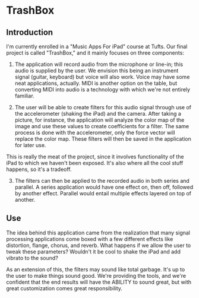# TrashBox

## Introduction
I'm currently enrolled in a "Music Apps For iPad" course at Tufts. Our final project is called "TrashBox," and it mainly focuses on three components:

1. The application will record audio from the microphone or line-in; this audio is supplied by the user. We envision this being an instrument signal (guitar, keyboard) but voice will also work. Voice may have some neat applications, actually. MIDI is another option on the table, but converting MIDI into audio is a technology with which we're not entirely familiar.

2. The user will be able to create filters for this audio signal through use of the accelerometer (shaking the iPad) and the camera. After taking a picture, for instance, the application will analyze the color map of the image and use these values to create coefficients for a filter. The same process is done with the accelerometer, only the force vector will replace the color map. These filters will then be saved in the application for later use.

This is really the meat of the project, since it involves functionality of the iPad to which we haven't been exposed. It's also where all the cool stuff happens, so it's a tradeoff.

3. The filters can then be applied to the recorded audio in both series and parallel. A series application would have one effect on, then off, followed by another effect. Parallel would entail multiple effects layered on top of another.

## Use
The idea behind this application came from the realization that many signal processing applications come boxed with a few different effects like distortion, flange, chorus, and reverb. What happens if we allow the user to tweak these parameters? Wouldn't it be cool to shake the iPad and add vibrato to the sound?

As an extension of this, the filters may sound like total garbage. It's up to the user to make things sound good. We're providing the tools, and we're confident that the end results will have the ABILITY to sound great, but with great customization comes great responsibility.
